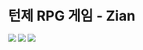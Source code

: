 턴제 RPG 게임 - Zian
====================
<img src="https://capsule-render.vercel.app/api?type=waving&color=F8E0F1&height=150&section=header&text=Zian&fontSize=90" />
<img src="https://capsule-render.vercel.app/api?type=waving&color=F8E0F1&height=150&section=footer" />
<img src="https://github-readme-stats.vercel.app/api/top-langs/?username=LuvZian&layout=compact"/>


